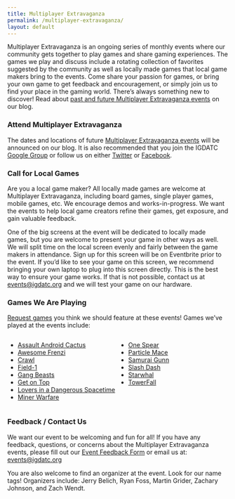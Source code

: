 ```yaml
---
title: Multiplayer Extravaganza
permalink: /multiplayer-extravaganza/
layout: default
---
```



Multiplayer Extravaganza is an ongoing series of monthly events where our community gets together to play games and share gaming experiences. The games we play and discuss include a rotating collection of favorites suggested by the community as well as locally made games that local game makers bring to the events.  Come share your passion for games, or bring your own game to get feedback and encouragement, or simply join us to find your place in the gaming world.  There’s always something new to discover! Read about <a href="http://www.igdatc.org/category/events/multiplayer/">past and future Multiplayer Extravaganza events</a> on our blog.

### Attend&nbsp;Multiplayer Extravaganza

The dates and locations of future <a href="http://www.igdatc.org/category/events/multiplayer/">Multiplayer Extravaganza events</a> will be announced on our blog.  It is also recommended that you join the IGDATC <a onclick="javascript:pageTracker._trackPageview('/outgoing/groups.google.com/d/forum/igda-tc');" href="https://groups.google.com/d/forum/igda-tc">Google Group</a> or follow us on either <a onclick="javascript:pageTracker._trackPageview('/outgoing/www.twitter.com/igdatc');" href="http://www.twitter.com/igdatc">Twitter</a> or <a onclick="javascript:pageTracker._trackPageview('/outgoing/www.facebook.com/IGDATC');" href="http://www.facebook.com/IGDATC">Facebook</a>.

### Call for Local Games

Are you a local game maker?  All locally made games are welcome at Multiplayer Extravaganza, including board games, single player games, mobile games, etc.  We encourage demos and works-in-progress. We want the events to help local game creators refine their games, get exposure, and gain valuable feedback.

One of the big screens at the event will be dedicated to locally made games, but you are welcome to present your game in other ways as well.  We will split time on the local screen evenly and fairly between the game makers in attendance.  Sign up for this screen will be on Eventbrite prior to the event.  If you’d like to see your game on this screen, we recommend bringing your own laptop to plug into this screen directly.  This is the best way to ensure your game works.  If that is not possible, contact us at <a onclick="javascript:pageTracker._trackPageview('/mailto/events@igdatc.org');" href="mailto:events@igdatc.org">events@igdatc.org</a> and we will test your game on our hardware.

### Games We Are Playing

<a onclick="javascript:pageTracker._trackPageview('/outgoing/docs.google.com/forms/d/1Q-FaOaxzJKQfL_TnPgvdZTAkFC3EpVZO7uu1JHpTtNk/viewform');" href="https://docs.google.com/forms/d/1Q-FaOaxzJKQfL_TnPgvdZTAkFC3EpVZO7uu1JHpTtNk/viewform">Request games</a> you think we should feature at these events! Games we’ve played at the events include:
<div style="overflow: hidden;">
<div style="width: 50%; float: left;">
<ul>
<li><a onclick="javascript:pageTracker._trackPageview('/outgoing/www.assaultandroidcactus.com/');" href="http://www.assaultandroidcactus.com/">Assault Android Cactus</a></li>
<li><a onclick="javascript:pageTracker._trackPageview('/outgoing/www.nomadapps.com/awesumfriendzy/');" href="http://www.nomadapps.com/awesumfriendzy/">Awesome Frenzi</a></li>
<li><a onclick="javascript:pageTracker._trackPageview('/outgoing/www.powerhoof.com/crawl/');" href="http://www.powerhoof.com/crawl/">Crawl</a></li>
<li><a onclick="javascript:pageTracker._trackPageview('/outgoing/field1game.com');" href="http://field1game.com">Field-1</a></li>
<li><a onclick="javascript:pageTracker._trackPageview('/outgoing/boneloafery.com/');" href="http://boneloafery.com/">Gang Beasts</a></li>
<li><a onclick="javascript:pageTracker._trackPageview('/outgoing/www.youtube.com/watch?v=rphJRgr5aGw');" href="https://www.youtube.com/watch?v=rphJRgr5aGw">Get on Top</a></li>
<li><a onclick="javascript:pageTracker._trackPageview('/outgoing/www.asteroidbase.com/dangerous-spacetime/');" href="http://www.asteroidbase.com/dangerous-spacetime/">Lovers in a Dangerous Spacetime</a></li>
<li><a onclick="javascript:pageTracker._trackPageview('/outgoing/www.heartbit-interactive.com/?page_id=63');" href="http://www.heartbit-interactive.com/?page_id=63">Miner Warfare</a></li>
</ul>
</div>
<div style="width: 50%; float: left;">
<ul>
<li><a onclick="javascript:pageTracker._trackPageview('/outgoing/onespeararena.com/');" href="http://onespeararena.com/">One Spear</a></li>
<li><a onclick="javascript:pageTracker._trackPageview('/outgoing/andymakes.com/particlemace/');" href="http://andymakes.com/particlemace/">Particle Mace</a></li>
<li><a onclick="javascript:pageTracker._trackPageview('/outgoing/maxistentialism.com/samuraigunn/');" href="http://maxistentialism.com/samuraigunn/">Samurai Gunn</a></li>
<li><a onclick="javascript:pageTracker._trackPageview('/outgoing/nevernautgames.com/games/');" href="http://nevernautgames.com/games/">Slash Dash</a></li>
<li><a onclick="javascript:pageTracker._trackPageview('/outgoing/www.starwhal.com/');" href="http://www.starwhal.com/">Starwhal</a></li>
<li><a onclick="javascript:pageTracker._trackPageview('/outgoing/www.towerfall-game.com/');" href="http://www.towerfall-game.com/">TowerFall</a></li>
</ul>
</div>
</div>

### Feedback / Contact Us

We want our event to be welcoming and fun for all! If you have any feedback, questions, or concerns about the Multiplayer Extravaganza events, please fill out our <a onclick="javascript:pageTracker._trackPageview('/outgoing/docs.google.com/forms/d/1Q-FaOaxzJKQfL_TnPgvdZTAkFC3EpVZO7uu1JHpTtNk/viewform');" href="https://docs.google.com/forms/d/1Q-FaOaxzJKQfL_TnPgvdZTAkFC3EpVZO7uu1JHpTtNk/viewform">Event Feedback Form</a> or email us at: <a onclick="javascript:pageTracker._trackPageview('/mailto/events@igdatc.org');" href="mailto:events@igdatc.org">events@igdatc.org</a>

You are also welcome to find an organizer at the event.  Look for our name tags!  Organizers include: Jerry Belich, Ryan Foss, Martin Grider, Zachary Johnson, and Zach Wendt.
